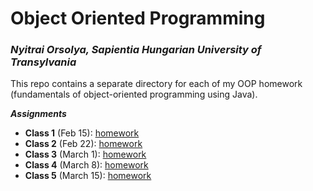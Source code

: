 # Object Oriented Programming

### *Nyitrai Orsolya, Sapientia Hungarian University of Transylvania*

This repo contains a separate directory for each of my OOP homework (fundamentals of object-oriented programming using Java).

***Assignments***

 - **Class 1** (Feb 15):  [homework](Homework1/src)
 - **Class 2** (Feb 22):  [homework](Homework2)
 - **Class 3** (March 1):  [homework](Homework3/src)
 - **Class 4** (March 8): [homework](Homework4/src)
 - **Class 5** (March 15): [homework](Homework5/src)
